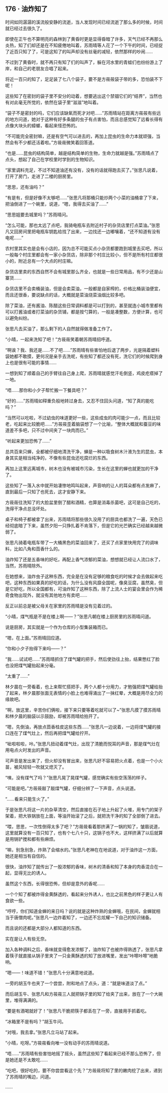 ## 176 · 油炸知了

时间如同潺潺的溪流般安静的流逝，当人发现时间已经流逝了那么多的时候，时间就已经过去很久了。

即使在正午也不算明亮的森林到了黄昏时更是显得昏暗了许多，天气已经不再那么炎热，知了们却还是在不知疲倦地叫着，苏雨晴等人花了一个下午的时间，已经捉了近百只知了了，可是这知了的叫声却没有丝毫的减轻，依然那样的吵闹……

不过到了黄昏时，就不再只有知了们的叫声了，躲在河水里的青蛙们也纷纷游上了岸，和自己的老朋友合唱了起来。

将近一百只的知了，足足装了七八个袋子，要不是方莜莜袋子带的多，恐怕装不下呢！

这些知了在密封的袋子里不安分的动着，想要逃出这个禁锢它们的“结界”，当然也有对此毫无所觉的，依然在袋子里“滋滋”地叫着。

“袋子不是密封的吗，它们应该缺氧而死才对吧……”苏雨晴站在距离方莜莜有些远的地方问道，她对于这种有好多条腿的虫子有点害怕，而且总感觉知了远看长得有点像大块头的蟑螂，看起来怪恐怖的。

“不可能完全密封嘛，还是有空气可以进去的，再加上昆虫的生命力本就顽强，当然会有不少都还活着啦。”方莜莜微笑着回答道。

“也是……昆虫的结构简单，越是结构简单的生物，生命力就越是强。”苏雨晴点了点头，想起了自己在学校里时学到的生物知识。

“家里调料充足，不过不知道油还有没有，没有的话就得跑去买了。”张思凡说着，打开了房门，走进了二楼的厨房里。

“思思，还有油吗？”

“有是有，但是好像不太够吧……”张思凡将那桶只能炒两个小菜的油桶拿了下来，把油倒进了一个碗里，说道，“嗯，我得去买油了……”

“思思姐要去城里吗？”苏雨晴问。

“怎么可能，那也太远了点吧，我骑电瓶车去附近村子的杂货店里打点菜油。”张思凡又回房间里把电瓶车钥匙给找了出来，一边找还一边嘟嚷着，“还不知道有没有电呢……”

农村里其实也是会有小店的，因为总不可能买点小杂货都要跑到城里去买吧，所以一般每个村庄里都会有一家小杂货店，除非那个村庄比较小，但不是所有村庄都很小的，附近总有一个大点的村庄嘛。

杂货店里卖的东西自然不会有城里那么齐全，也就是一些日常用品，有不少还是山寨货……

杂货店里不会卖桶装油，但是会卖菜油，一般都是自家榨的，价格比桶装油便宜，而且还很香，要说缺点的话，大概就是菜油烧菜油烟比较多吧。

除了菜油，还有酱油、陈醋这些日常调料都是可以打到的，甚至就连小城市里都有可以打酱油或者打菜油的杂货铺，都是按勺算的，一般是凑整数，方便计算，也可以避免纠纷。

张思凡去买油了，那么剩下的人自然就得做准备工作了。

“小晴，一起来洗知了吧！”方莜莜笑着朝苏雨晴招呼道。

“啊诶？我、我还是……不了吧……”苏雨晴有些害怕地后退了两步，光是隔着塑料袋她都不敢摸，更何况是亲手去洗呢，有些知了都还没有死，洗它们的时候爬到身上也是很有可能的事情……

一想到知了顺着自己的手臂往自己身上爬，苏雨晴就感觉汗毛倒竖，鸡皮疙瘩掉了一地。

“唔……那你和小夕子帮忙搬一下餐具吧？”

“好的……”苏雨晴如释重负般地转过身去，又忍不住回头问道，“知了真的能吃吗？”

“当然可以吃啦，不过幼虫的味道更好一些，这些成虫的肉可能少一点，而且比较老，吃起来比较脆吧……”方莜莜歪着脑袋想了一个比喻，“整体大概就和蚕豆的味道差不多吧，只不过中间夹了一块肉而已。”

“听起来更加恐怖了……”

总共百来只蝉，全都被仔细地清洗干净，蝉是一种以吸食树木汁液为生的昆虫，本身其实是相当纯净的，不像有些昆虫还吃腐烂的东西。

再加上这里远离城市，树木也没有被城市污染，生长在这里的蝉也就更加的干净了。

这些知了一落入水中就开始凄惨地鸣叫起来，声音响的让人的耳朵都有点发麻了，直到最后一只知了也死去，这才安静下来。

方莜莜往洗知了的大脸盆里倒了醋和酒精，也算是消毒杀菌吧，这可是自己吃的，洗得干净点总没坏处。

桌子和椅子都被拿了出来，苏雨晴将那些很久没用了的厨具也都洗了一遍，天色已经彻底暗了下来，虽然夕阳一只挣扎着不肯落下，但是它的光芒确实已经越来越微弱了。

张思凡骑着电瓶车带了一大桶黑色的菜油回来了，还买了点家里快用完了的调味料，比如八角和茴香什么的。

油炸知了还是五香味的好吃，再配上香气浓郁的菜油，想想就已经让人流口水了，当然，苏雨晴除外。

在她想来，油炸虫子这种东西，完全是在没有足够的粮食吃的时候才会去做起来吃吧，这种东西如果真的好吃的话，为什么没有风靡全国呢，像臭豆腐，虽然臭，但是它好吃，所以全国都有，可油炸知了这种东西，除了上流人士的宴会里会作为稀奇食物出现外，就没有其他地方有卖吧……

反正以前总是被父母关在家里的苏雨晴是没有见着过的。

“小晴，煤气瓶是不是在楼上啊——？”张思凡朝在楼上厨房里的苏雨晴问道。

说是厨房，其实就是一个作为仓库的小型集装箱而已。

“嗯，在上面。”苏雨晴回应道。

“你和小夕子抬得下来吗——？”

“我……试试吧……”苏雨晴抓住了煤气罐的把手，然后使劲往上抬，结果憋红了脸也没把煤气罐抬起来分毫。

“太重了……”

林夕晨在一旁看着，也上来帮忙搭把手，两个人都十分用力，才勉强把煤气罐给抬了起来，林夕晨那张面无表情的小脸上也难得涌出了一抹红晕，大概是用尽全力的缘故吧。

“啊，放这里，辛苦你们俩啦，接下来只要等着吃就可以了~”张思凡摸了摸苏雨晴和林夕晨的脑袋以示鼓励，却被苏雨晴给拍开了。

“嗯，先倒油，再放点茴香桂皮这些东西……”张思凡一边说着，一边将煤气罐的接口连在了煤气灶上，然后再把煤气罐给拧开。

“呲啦啦啦，咔。”张思凡扭动着煤气灶，出现了清脆而悦耳的声音，那是煤气灶在用电点火时发出的声音。

可声音是发出来了，但火却没有冒出来，张思凡好不容易把火点着，也是一个小火苗，被风轻轻一吹就又熄灭了。

“咦，没有煤气了吗？”张思凡晃了晃煤气罐，感觉确实有些空荡荡的样子。

“可能是吧。”方莜莜敲了敲煤气罐，仔细分辨了一下声音，点头说道。

“……看来只能生火了。”

于是张思凡将这一片的杂草清空，然后直接在石子地上升起了火堆，用专门的架子架着，把大铁锅放在上面，等油开始滚了之后，就把洗干净的知了全部倒了进去。

“喂，思思，一次性倒得太多了吧？”方莜莜看着那挤满了一锅的知了，皱眉说道，这里就算没有一百只知了，也有个七八十只，这锅子也不大，这样挤满了以后就算是用锅铲搅和都有些麻烦。

“嘛，别急别急，炸熟了会缩水的。”张思凡老神在在地说道，对于油炸这一方面，她还是相当有自信的。

很快，油炸知了就传出了一股浓郁的香味，树木的清香和知了本身的肉香混合在一起，显得无比的诱人。

虽然这个东西，长得很恐怖，但却是意外的香呢……

一个个知了都被炸得金黄酥透的，看起来分外诱人，也比之前黑色的样子更让人有食欲一些。

“哼哼，你们知道金蝉的来日吗？说的就是这种炸熟的金蝉哦，在民间，金蝉就相当于唐僧肉呢。”张思凡一边炸着知了，一边还不忘炫耀一下自己的知识储备。

而且说的还都是大部分人都知道的东西。

实在是让人有些无奈。

加入各种调料之后，香味就变得愈发浓郁了，油炸知了也被炸得熟透了，张思凡拿着筷子就直接从锅子里夹了一只金黄酥透的知了放进嘴里，发出“咔嚓咔嚓”地脆响。

“嗯——！味道不错！”张思凡十分满意地说道。

一旁的胡玉牛也夹了一个尝尝，附和地点了点头，道：“就是味道淡了点。”

而后胡玉牛、张思凡和方莜莜三人就把锅子里的知了给夹了出来，放在了一个大碗里，堆得满满的。

“要是有酒喝就好了！”张思凡干脆把筷子都丢在了一旁，直接用手抓着吃。

“冰箱里不是有吗？”胡玉牛问。

“对哦，我去拿。”张思凡立马站了起来。

“小晴，吃呀。”方莜莜看向唯一没有动手的苏雨晴说道。

“唔……”苏雨晴有些害怕地摇了摇头，虽然这些知了看起来已经不那么恐怖了，但是她还是不太敢吃……

“吃吧，很好吃的，要不你尝尝看这个先？”方莜莜将知了里的嫩肉挖了出来，递到了苏雨晴的嘴边，问道。

……
